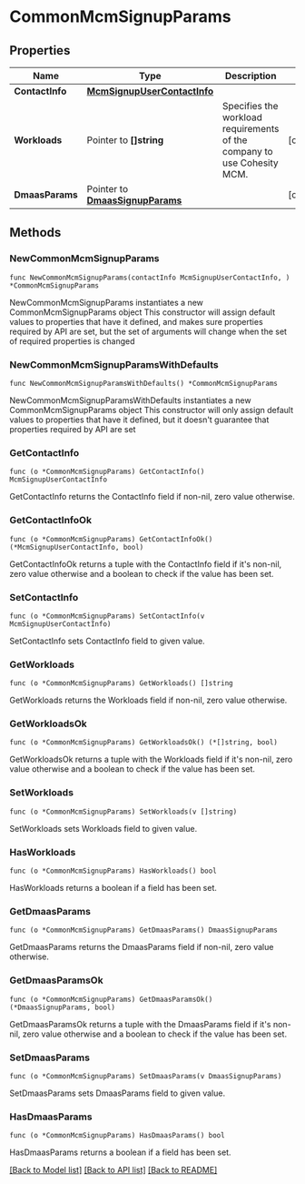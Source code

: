 # CommonMcmSignupParams

## Properties

Name | Type | Description | Notes
------------ | ------------- | ------------- | -------------
**ContactInfo** | [**McmSignupUserContactInfo**](McmSignupUserContactInfo.md) |  | 
**Workloads** | Pointer to **[]string** | Specifies the workload requirements of the company to use Cohesity MCM. | [optional] 
**DmaasParams** | Pointer to [**DmaasSignupParams**](DmaasSignupParams.md) |  | [optional] 

## Methods

### NewCommonMcmSignupParams

`func NewCommonMcmSignupParams(contactInfo McmSignupUserContactInfo, ) *CommonMcmSignupParams`

NewCommonMcmSignupParams instantiates a new CommonMcmSignupParams object
This constructor will assign default values to properties that have it defined,
and makes sure properties required by API are set, but the set of arguments
will change when the set of required properties is changed

### NewCommonMcmSignupParamsWithDefaults

`func NewCommonMcmSignupParamsWithDefaults() *CommonMcmSignupParams`

NewCommonMcmSignupParamsWithDefaults instantiates a new CommonMcmSignupParams object
This constructor will only assign default values to properties that have it defined,
but it doesn't guarantee that properties required by API are set

### GetContactInfo

`func (o *CommonMcmSignupParams) GetContactInfo() McmSignupUserContactInfo`

GetContactInfo returns the ContactInfo field if non-nil, zero value otherwise.

### GetContactInfoOk

`func (o *CommonMcmSignupParams) GetContactInfoOk() (*McmSignupUserContactInfo, bool)`

GetContactInfoOk returns a tuple with the ContactInfo field if it's non-nil, zero value otherwise
and a boolean to check if the value has been set.

### SetContactInfo

`func (o *CommonMcmSignupParams) SetContactInfo(v McmSignupUserContactInfo)`

SetContactInfo sets ContactInfo field to given value.


### GetWorkloads

`func (o *CommonMcmSignupParams) GetWorkloads() []string`

GetWorkloads returns the Workloads field if non-nil, zero value otherwise.

### GetWorkloadsOk

`func (o *CommonMcmSignupParams) GetWorkloadsOk() (*[]string, bool)`

GetWorkloadsOk returns a tuple with the Workloads field if it's non-nil, zero value otherwise
and a boolean to check if the value has been set.

### SetWorkloads

`func (o *CommonMcmSignupParams) SetWorkloads(v []string)`

SetWorkloads sets Workloads field to given value.

### HasWorkloads

`func (o *CommonMcmSignupParams) HasWorkloads() bool`

HasWorkloads returns a boolean if a field has been set.

### GetDmaasParams

`func (o *CommonMcmSignupParams) GetDmaasParams() DmaasSignupParams`

GetDmaasParams returns the DmaasParams field if non-nil, zero value otherwise.

### GetDmaasParamsOk

`func (o *CommonMcmSignupParams) GetDmaasParamsOk() (*DmaasSignupParams, bool)`

GetDmaasParamsOk returns a tuple with the DmaasParams field if it's non-nil, zero value otherwise
and a boolean to check if the value has been set.

### SetDmaasParams

`func (o *CommonMcmSignupParams) SetDmaasParams(v DmaasSignupParams)`

SetDmaasParams sets DmaasParams field to given value.

### HasDmaasParams

`func (o *CommonMcmSignupParams) HasDmaasParams() bool`

HasDmaasParams returns a boolean if a field has been set.


[[Back to Model list]](../README.md#documentation-for-models) [[Back to API list]](../README.md#documentation-for-api-endpoints) [[Back to README]](../README.md)


